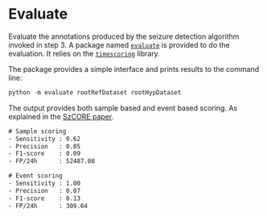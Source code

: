 # Evaluate

Evaluate the annotations produced by the seizure detection algorithm invoked in step 3.
A package named [`evaluate`](4-evaluate) is provided to do the evaluation. It relies on the [`timescoring`](https://github.com/esl-epfl/timescoring) library.

The package provides a simple interface and prints results to the command line:

```python
python -m evaluate rootRefDataset rootHypDataset
```

The output provides both sample based and event based scoring. As explained in the [SzCORE paper](https://doi.org/10.1111/epi.18113).

```txt
# Sample scoring
- Sensitivity : 0.62 
- Precision   : 0.05 
- F1-score    : 0.09 
- FP/24h      : 52487.08 

# Event scoring
- Sensitivity : 1.00 
- Precision   : 0.07 
- F1-score    : 0.13 
- FP/24h      : 309.64 
```
